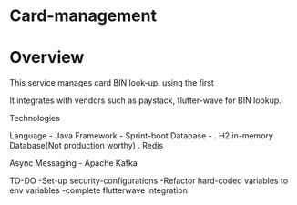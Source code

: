 # Card-management

# Overview

This service manages card BIN look-up. using the first 

It integrates with vendors such as paystack, flutter-wave for BIN lookup.

Technologies

Language - Java
Framework - Sprint-boot
Database - . H2 in-memory Database(Not production worthy)
           . Redis 
           
Async Messaging - Apache Kafka

TO-DO
-Set-up security-configurations
-Refactor hard-coded variables to env variables
-complete flutterwave integration
